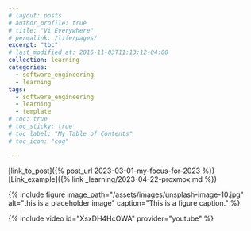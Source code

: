 ```yaml
---
# layout: posts
# author_profile: true
# title: "Vi Everywhere"
# permalink: /life/pages/
excerpt: "tbc"
# last_modified_at: 2016-11-03T11:13:12-04:00
collection: learning
categories:
  - software_engineering
  - learning
tags:
  - software_engineering
  - learning
  - template
# toc: true
# toc_sticky: true
# toc_label: "My Table of Contents"
# toc_icon: "cog"

---
```


[link_to_post]({% post_url 2023-03-01-my-focus-for-2023 %})
[Link_example]({% link _learning/2023-04-22-proxmox.md %})

{% include figure image_path="/assets/images/unsplash-image-10.jpg" alt="this is a placeholder image" caption="This is a figure caption." %}

{% include video id="XsxDH4HcOWA" provider="youtube" %}
